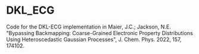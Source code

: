 # DKL_ECG
Code for the DKL-ECG implementation in Maier, J.C.; Jackson, N.E. "Bypassing Backmapping: Coarse-Grained Electronic Property Distributions Using Heteroscedastic Gaussian Processes", J. Chem. Phys. 2022, 157, 174102.
